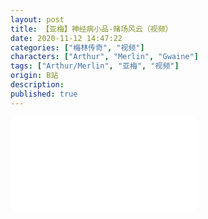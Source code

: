 ```yaml
---
layout: post
title: 【亚梅】神经病小品-赌场风云（视频）
date: 2020-11-12 14:47:22
categories: ["梅林传奇", "视频"]
characters: ["Arthur", "Merlin", "Gwaine"]
tags: ["Arthur/Merlin", "亚梅", "视频"]
origin: B站
description: 
published: true
---
```


<iframe src="//player.bilibili.com/player.html?aid=202854253&bvid=BV1Ja411w7vp&cid=255226165&page=1" scrolling="no" border="0" frameborder="no" framespacing="0" allowfullscreen="true"> </iframe>

